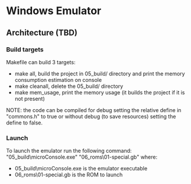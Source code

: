 # Windows Emulator

## Architecture (TBD)


### Build targets
Makefile can build 3 targets:
 - make all, build the project in 05_build/ directory and print the memory consumption estimation on console
 - make cleanall, delete the 05_build/ directory
 - make mem_usage, print the memory usage (it builds the project if it is not present)

NOTE: the code can be compiled for debug setting the relative define in "commons.h" to true or without debug (to save resources) setting the define to false.

### Launch
To launch the emulator run the following command:
"05_build\\microConsole.exe" "06_roms\\01-special.gb" 
where:
 - 05_build\\microConsole.exe is the emulator executable
 - 06_roms\\01-special.gb is the ROM to launch
